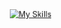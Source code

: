 <div align="center">
  <a href="https://skillicons.dev]("https://www.youtube.com/@abekenaibek">
    <img src="https://skillicons.dev/icons?i=kotlin,firebase,cs,arduino,ruby,unreal" alt="My Skills">
  </a>
</div>
